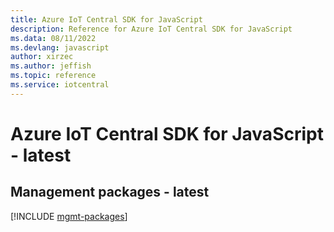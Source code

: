 ```yaml
---
title: Azure IoT Central SDK for JavaScript
description: Reference for Azure IoT Central SDK for JavaScript
ms.data: 08/11/2022
ms.devlang: javascript
author: xirzec
ms.author: jeffish
ms.topic: reference
ms.service: iotcentral
---
```

# Azure IoT Central SDK for JavaScript - latest

## Management packages - latest
[!INCLUDE [mgmt-packages](iot-central-mgmt-index.md)]